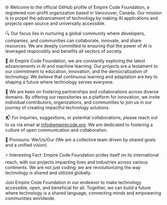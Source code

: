 🌐 Welcome to the official GitHub profile of Empire Code Foundation, a registered non-profit organization based in Vancouver, Canada. Our mission is to propel the advancement of technology by making AI applications and projects open source and universally accessible.

🔍 Our focus lies in nurturing a global community where developers, companies, and communities can collaborate, innovate, and share resources. We are deeply committed to ensuring that the power of AI is leveraged responsibly and benefits all sectors of society.

🌿 At Empire Code Foundation, we are constantly exploring the latest advancements in AI and machine learning. Our projects are a testament to our commitment to education, innovation, and the democratization of technology. We believe that continuous learning and adaptation are key to shaping a future where technology serves everyone.

🤝 We are keen on fostering partnerships and collaborations across diverse domains. By offering our repositories as a platform for innovation, we invite individual contributors, organizations, and communities to join us in our journey of creating impactful technology solutions.

📬 For inquiries, suggestions, or potential collaborations, please reach out to us via email at info@empirecode.org. We are dedicated to fostering a culture of open communication and collaboration.

👥 Pronouns: We/Us/Our (We are a collective team driven by shared goals and a unified vision)

⚡ Interesting Fact: Empire Code Foundation prides itself on its international reach, with our projects impacting lives and industries across various continents. We are not just coding; we are revolutionizing the way technology is shared and utilized globally.

Join Empire Code Foundation in our endeavor to make technology accessible, open, and beneficial for all. Together, we can build a future where technology is a shared language, connecting minds and empowering communities worldwide.

<!---
empirecodefoundation/empirecodefoundation is a ✨ special ✨ repository because its `README.md` (this file) appears on your GitHub profile.
You can click the Preview link to take a look at your changes.
--->
